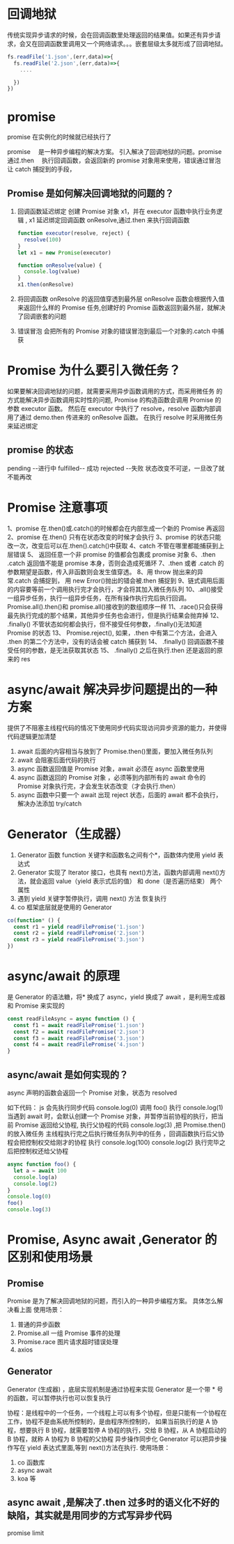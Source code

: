 # 回调地狱

传统实现异步请求的时候，会在回调函数里处理返回的结果值。如果还有异步请求，会又在回调函数里调用又一个网络请求。。。嵌套层级太多就形成了回调地狱。

```js
fs.readFile('1.json',(err,data)=>{
  fs.readFile('2.json',(err,data)=>{
    ....

  })
})
```

# promise

promise 在实例化的时候就已经执行了

promise 　是一种异步编程的解决方案。 引入解决了回调地狱的问题。promise 通过.then 　执行回调函数，会返回新的 promise 对象用来使用，错误通过冒泡让 catch 捕捉到的手段，

## Promise 是如何解决回调地狱的问题的？

1. 回调函数延迟绑定
   创建 Promise 对象 x1，并在 executor 函数中执行业务逻辑 , x1 延迟绑定回调函数 onResolve,通过.then 来执行回调函数

   ```js
   function executor(resolve, reject) {
     resolve(100)
   }
   let x1 = new Promise(executor)

   function onResolve(value) {
     console.log(value)
   }
   x1.then(onResolve)
   ```

2. 将回调函数 onResolve 的返回值穿透到最外层
   onResolve 函数会根据传入值来返回什么样的 Promise 任务,创建好的 Promise 函数返回到最外层，就解决了回调嵌套的问题
3. 错误冒泡
   会把所有的 Promise 对象的错误冒泡到最后一个对象的.catch 中捕获

# Promise 为什么要引入微任务？

如果要解决回调地狱的问题，就需要采用异步函数调用的方式，而采用微任务 的方式能解决异步函数调用实时性的问题,
Promise 的构造函数会调用 Promise 的参数 executor 函数。
然后在 executor 中执行了 resolve，resolve 函数内部调用了通过 demo.then 传进来的 onResolve 函数。
在执行 resolve 时采用微任务来延迟绑定

## promise 的状态

pending --进行中 fulfilled-- 成功 rejected --失败
状态改变不可逆，一旦改了就不能再改

# Promise 注意事项

1、promise 在.then()或.catch()的时候都会在内部生成一个新的 Promise 再返回
2、promise 在.then() 只有在状态改变的时候才会执行
3、promise 的状态只能改一次，改变后可以在.then().catch()中获取
4、catch 不管在哪里都能捕获到上层错误
5、 返回任意一个非 promise 的值都会包裹成 promise 对象
6、.then .catch 返回值不能是 promise 本身，否则会造成死循环
7、.then 或者 .catch 的参数期望是函数，传入非函数则会发生值穿透。
8、用 throw 抛出来的异常.catch 会捕捉到， 用 new Error()抛出的错会被.then 捕捉到
9、链式调用后面的内容要等前一个调用执行完才会执行，才会将其加入微任务队列
10、.all()接受一组异步任务，执行一组异步任务，在所有操作执行完后执行回调。Promise.all().then()和 promise.all()接收到的数组顺序一样
11、.race()只会获得最先执行完成的那个结果，其他异步任务也会进行，但是执行结果会抛弃掉
12、 .finally() 不管状态如何都会执行，但不接受任何参数，.finally()无法知道 Promise 的状态
13、 Promise.reject(), 如果，.then 中有第二个方法，会进入 .then 的第二个方法中，没有的话会被 catch 捕获到
14、 .finally() 回调函数不接受任何的参数，是无法获取其状态
15、 .finally() 之后在执行.then 还是返回的原来的 res

# async/await 解决异步问题提出的一种方案

提供了不阻塞主线程代码的情况下使用同步代码实现访问异步资源的能力，并使得代码逻辑更加清楚

1. await 后面的内容相当与放到了 Promise.then()里面，要加入微任务队列
2. await 会阻塞后面代码的执行
3. async 函数返回值是 Promise 对象，await 必须在 async 函数里使用
4. async 函数返回的 Promise 对象 ，必须等到内部所有的 await 命令的 Promise 对象执行完，才会发生状态改变（才会执行.then）
5. async 函数中只要一个 await 出现 reject 状态，后面的 await 都不会执行，解决办法添加 try/catch

# Generator（生成器）

1. Generator 函数 function 关键字和函数名之间有个\*，函数体内使用 yield 表达式
2. Generator 实现了 Iterator 接口，也具有 next()方法，函数内部调用 next()方法，就会返回 value（yield 表示式后的值） 和 done（是否遍历结束） 两个属性
3. 遇到 yield 关键字暂停执行，调用 next() 方法 恢复执行
4. co 框架底层就是使用的 Generator

```js
co(function* () {
  const r1 = yield readFilePromise('1.json')
  const r2 = yield readFilePromise('2.json')
  const r3 = yield readFilePromise('3.json')
})
```

# async/await 的原理

是 Generator 的语法糖，将\* 换成了 async，yield 换成了 await ，是利用生成器和 Promise 来实现的

```js
const readFileAsync = async function () {
  const f1 = await readFilePromise('1.json')
  const f2 = await readFilePromise('2.json')
  const f3 = await readFilePromise('3.json')
  const f4 = await readFilePromise('4.json')
}
```

## async/await 是如何实现的？

async 声明的函数会返回一个 Promise 对象，状态为 resolved

如下代码：
js 会先执行同步代码 console.log(0)
调用 foo() 执行 console.log(1)
当遇到 await 时，会默认创建一个 Promise 对象，并暂停当前协程的执行，把当前 Promise 返回给父协程,
执行父协程的代码 console.log(3) ,把 Promise.then()的放入微任务
主线程执行完之后执行微任务队列中的任务 ，回调函数执行后父协程会把控制权交给刚才的协程 执行 console.log(100) console.log(2)
执行完毕之后把控制权还给父协程

```js
async function foo() {
  let a = await 100
  console.log(a)
  console.log(2)
}
console.log(0)
foo()
console.log(3)
```

# Promise, Async await ,Generator 的区别和使用场景

## Promise

Promise 是为了解决回调地狱的问题，而引入的一种异步编程方案。 具体怎么解决看上面
使用场景：

1. 普通的异步函数
2. Promise.all 一组 Promise 事件的处理
3. Promise.race 图片请求超时错误处理
4. axios

## Generator

Generator (生成器) ，底层实现机制是通过协程来实现
Generator 是一个带 \* 号的函数，可以暂停执行也可以恢复执行

协程：是线程中的一个任务，一个线程上可以有多个协程，但是只能有一个协程在工作，协程不是由系统所控制的，是由程序所控制的，
如果当前执行的是 A 协程，想要执行 B 协程，就需要暂停 A 协程的执行，交给 B 协程，从 A 协程启动的 B 协程，就称 A 协程为 B 协程的父协程
异步操作同步化
Generator 可以把异步操作写在 yield 表达式里面,等到 next()方法在执行.
使用场景：

1. co 函数库
2. async await
3. koa 等

## async await ,是解决了.then 过多时的语义化不好的缺陷，其实就是用同步的方式写异步代码

promise limit
